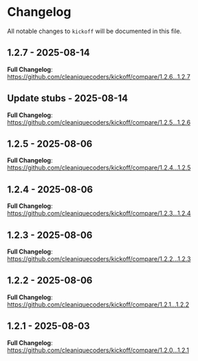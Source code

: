 # Changelog

All notable changes to `kickoff` will be documented in this file.

## 1.2.7 - 2025-08-14

**Full Changelog**: https://github.com/cleaniquecoders/kickoff/compare/1.2.6...1.2.7

## Update stubs - 2025-08-14

**Full Changelog**: https://github.com/cleaniquecoders/kickoff/compare/1.2.5...1.2.6

## 1.2.5 - 2025-08-06

**Full Changelog**: https://github.com/cleaniquecoders/kickoff/compare/1.2.4...1.2.5

## 1.2.4 - 2025-08-06

**Full Changelog**: https://github.com/cleaniquecoders/kickoff/compare/1.2.3...1.2.4

## 1.2.3 - 2025-08-06

**Full Changelog**: https://github.com/cleaniquecoders/kickoff/compare/1.2.2...1.2.3

## 1.2.2 - 2025-08-06

**Full Changelog**: https://github.com/cleaniquecoders/kickoff/compare/1.2.1...1.2.2

## 1.2.1 - 2025-08-03

**Full Changelog**: https://github.com/cleaniquecoders/kickoff/compare/1.2.0...1.2.1

